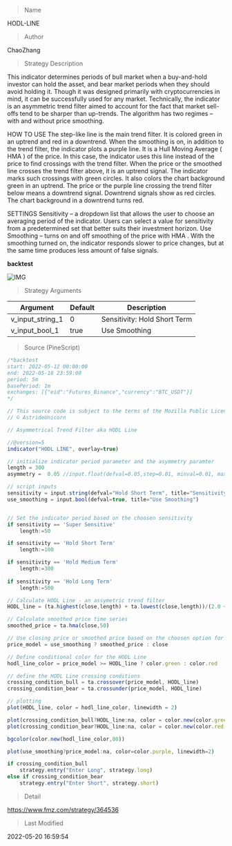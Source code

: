
> Name

HODL-LINE

> Author

ChaoZhang

> Strategy Description

This indicator determines periods of bull market when a buy-and-hold investor can hold the asset, and bear market periods when they should avoid holding it. Though it was designed primarily with cryptocurrencies in mind, it can be successfully used for any market.
Technically, the indicator is an asymmetric trend filter aimed to account for the fact that market sell-offs tend to be sharper than up-trends. The algorithm has two regimes – with and without price smoothing.

HOW TO USE
The step-like line is the main trend filter. It is colored green in an uptrend and red in a downtrend. When the smoothing is on, in addition to the trend filter, the indicator plots a purple line. It is a Hull Moving Average ( HMA ) of the price. In this case, the indicator uses this line instead of the price to find crossings with the trend filter.
When the price or the smoothed line crosses the trend filter above, it is an uptrend signal. The indicator marks such crossings with green circles. It also colors the chart background green in an uptrend. The price or the purple line crossing the trend filter below means a downtrend signal. Downtrend signals show as red circles. The chart background in a downtrend turns red.

SETTINGS
Sensitivity – a dropdown list that allows the user to choose an averaging period of the indicator. Users can select a value for sensitivity from a predetermined set that better suits their investment horizon.
Use Smoothing – turns on and off smoothing of the price with HMA . With the smoothing turned on, the indicator responds slower to price changes, but at the same time produces less amount of false signals.


**backtest**

 ![IMG](https://www.fmz.com/upload/asset/174e3fb47f122e56769.png) 

> Strategy Arguments



|Argument|Default|Description|
|----|----|----|
|v_input_string_1|0|Sensitivity: Hold Short Term|Super Sensitive|Hold Medium Term|Hold Long Term|
|v_input_bool_1|true|Use Smoothing|


> Source (PineScript)

``` javascript
/*backtest
start: 2022-05-12 00:00:00
end: 2022-05-18 23:59:00
period: 5m
basePeriod: 1m
exchanges: [{"eid":"Futures_Binance","currency":"BTC_USDT"}]
*/

// This source code is subject to the terms of the Mozilla Public License 2.0 at https://mozilla.org/MPL/2.0/
// © AstrideUnicorn

// Asymmetrical Trend Filter aka HODL Line

//@version=5
indicator("HODL LINE", overlay=true)

// initialize indicator period parameter and the asymmetry paramter
length = 300
asymmetry =  0.05 //input.float(defval=0.05,step=0.01, minval=0.01, maxval=0.3)

// script inputs
sensitivity = input.string(defval="Hold Short Term", title="Sensitivity", options=['Super Sensitive','Hold Short Term', 'Hold Medium Term', 'Hold Long Term'])
use_smoothing = input.bool(defval=true, title="Use Smoothing")


// Set the indicator period based on the choosen sensitivity 
if sensitivity == 'Super Sensitive'
    length:=50

if sensitivity == 'Hold Short Term'
    length:=100

if sensitivity == 'Hold Medium Term'
    length:=300
    
if sensitivity == 'Hold Long Term'
    length:=500    

// Calculate HODL Line - an assymetric trend filter
HODL_line = (ta.highest(close,length) + ta.lowest(close,length))/(2.0 + asymmetry)

// Calculate smoothed price time series
smoothed_price = ta.hma(close,50)

// Use closing price or smoothed price based on the choosen option for smoothing
price_model = use_smoothing ? smoothed_price : close

// Define conditional color for the HODL Line
hodl_line_color = price_model >= HODL_line ? color.green : color.red

// define the HODL Line crossing conditions
crossing_condition_bull = ta.crossover(price_model, HODL_line)
crossing_condition_bear = ta.crossunder(price_model, HODL_line)

// plotting
plot(HODL_line, color = hodl_line_color, linewidth = 2)

plot(crossing_condition_bull?HODL_line:na, color = color.new(color.green,40), style= plot.style_circles, linewidth = 20)
plot(crossing_condition_bear?HODL_line:na, color = color.new(color.red,40), style= plot.style_circles, linewidth = 20)

bgcolor(color.new(hodl_line_color,80))

plot(use_smoothing?price_model:na, color=color.purple, linewidth=2)

if crossing_condition_bull
    strategy.entry("Enter Long", strategy.long)
else if crossing_condition_bear
    strategy.entry("Enter Short", strategy.short)
```

> Detail

https://www.fmz.com/strategy/364536

> Last Modified

2022-05-20 16:59:54
